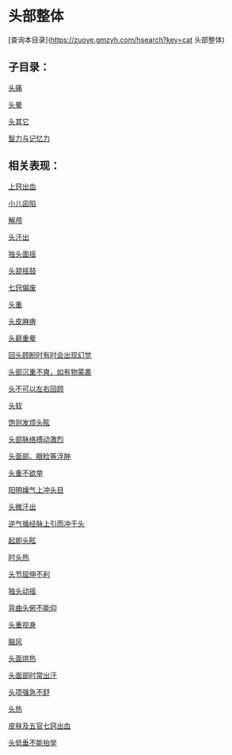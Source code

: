 # 头部整体
[查询本目录](https://zuoye.gmzyh.com/hsearch?key=cat 头部整体)

## 子目录：
[头痛](https://www.gmzyjc.com/read/biaoxian/cat_头痛.md)
[头晕](https://www.gmzyjc.com/read/biaoxian/cat_头晕.md)
[头其它](https://www.gmzyjc.com/read/biaoxian/cat_头其它.md)
[智力与记忆力](https://www.gmzyjc.com/read/biaoxian/cat_智力与记忆力.md)
## 相关表现：

[上窍出血](https://zuoye.gmzyh.com/search?key=上窍出血)
[小儿囟陷](https://zuoye.gmzyh.com/search?key=小儿囟陷)
[解颅](https://zuoye.gmzyh.com/search?key=解颅)
[头汗出](https://zuoye.gmzyh.com/search?key=头汗出)
[独头面摇](https://zuoye.gmzyh.com/search?key=独头面摇)
[头颔摇鼓](https://zuoye.gmzyh.com/search?key=头颔摇鼓)
[七窍偏废](https://zuoye.gmzyh.com/search?key=七窍偏废)
[头重](https://zuoye.gmzyh.com/search?key=头重)
[头皮麻痹](https://zuoye.gmzyh.com/search?key=头皮麻痹)
[头巅重晕](https://zuoye.gmzyh.com/search?key=头巅重晕)
[回头顾盼时有时会出现幻觉](https://zuoye.gmzyh.com/search?key=回头顾盼时有时会出现幻觉)
[头部沉重不爽，如有物蒙裹](https://zuoye.gmzyh.com/search?key=头部沉重不爽，如有物蒙裹)
[头不可以左右回顾](https://zuoye.gmzyh.com/search?key=头不可以左右回顾)
[头软](https://zuoye.gmzyh.com/search?key=头软)
[饱则发烦头眩](https://zuoye.gmzyh.com/search?key=饱则发烦头眩)
[头部脉络搏动激烈](https://zuoye.gmzyh.com/search?key=头部脉络搏动激烈)
[头面部、眼睑等浮肿](https://zuoye.gmzyh.com/search?key=头面部、眼睑等浮肿)
[头重不欲举](https://zuoye.gmzyh.com/search?key=头重不欲举)
[阳明燥气上冲头目](https://zuoye.gmzyh.com/search?key=阳明燥气上冲头目)
[头微汗出](https://zuoye.gmzyh.com/search?key=头微汗出)
[逆气循经脉上引而冲于头](https://zuoye.gmzyh.com/search?key=逆气循经脉上引而冲于头)
[起即头眩](https://zuoye.gmzyh.com/search?key=起即头眩)
[时头热](https://zuoye.gmzyh.com/search?key=时头热)
[头节屈伸不利](https://zuoye.gmzyh.com/search?key=头节屈伸不利)
[独头动摇](https://zuoye.gmzyh.com/search?key=独头动摇)
[背曲头俯不能仰](https://zuoye.gmzyh.com/search?key=背曲头俯不能仰)
[头重视身](https://zuoye.gmzyh.com/search?key=头重视身)
[脑风](https://zuoye.gmzyh.com/search?key=脑风)
[头面烘热](https://zuoye.gmzyh.com/search?key=头面烘热)
[头面部时常出汗](https://zuoye.gmzyh.com/search?key=头面部时常出汗)
[头项强急不舒](https://zuoye.gmzyh.com/search?key=头项强急不舒)
[头热](https://zuoye.gmzyh.com/search?key=头热)
[皮肤及五官七窍出血](https://zuoye.gmzyh.com/search?key=皮肤及五官七窍出血)
[头低垂不能抬举](https://zuoye.gmzyh.com/search?key=头低垂不能抬举)
